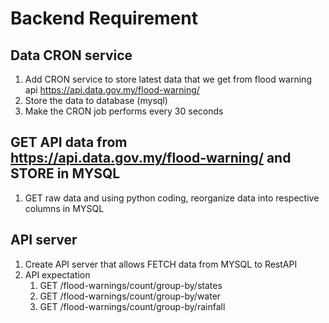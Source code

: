 # Backend Requirement
## Data CRON service
1. Add CRON service to store latest data that we get from flood warning api https://api.data.gov.my/flood-warning/
2. Store the data to database (mysql)
3. Make the CRON job performs every 30 seconds

## GET API data from https://api.data.gov.my/flood-warning/ and STORE in MYSQL
1. GET raw data and using python coding, reorganize data into respective columns in MYSQL

## API server
1. Create API server that allows FETCH data from MYSQL to RestAPI
2. API expectation
   1. GET /flood-warnings/count/group-by/states
   2. GET /flood-warnings/count/group-by/water
   3. GET /flood-warnings/count/group-by/rainfall
